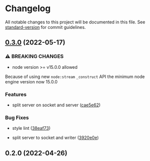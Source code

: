 # Changelog

All notable changes to this project will be documented in this file. See [standard-version](https://github.com/conventional-changelog/standard-version) for commit guidelines.

## [0.3.0](https://github.com/JerryCauser/udp-logger/compare/v0.2.0...v0.3.0) (2022-05-17)


### ⚠ BREAKING CHANGES

* node version >= v15.0.0 allowed

Because of using new `node:stream` `_construct` API the minimum node engine version now 15.0.0

### Features

* split server on socket and server ([cae5e62](https://github.com/JerryCauser/udp-logger/commit/cae5e62e294e6196f39431a8b5107a3ec1658814))


### Bug Fixes

* style lint ([38eaf73](https://github.com/JerryCauser/udp-logger/commit/38eaf7305f0c870e189bee0145c78ac780b10cd4))


* split server to socket and writer ([3920e0e](https://github.com/JerryCauser/udp-logger/commit/3920e0e06352aac182c3b6369d6b9a19bb2c5114))

## 0.2.0 (2022-04-26)
